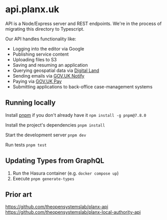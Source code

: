 # api.planx.uk

API is a Node/Express server and REST endpoints. We're in the process of migrating this directory to Typescript.

Our API handles functionality like: 
- Logging into the editor via Google
- Publishing service content
- Uploading files to S3
- Saving and resuming an application
- Querying geospatial data via [Digital Land](https://www.planning.data.gov.uk/)
- Sending emails via [GOV.UK Notify](https://www.notifications.service.gov.uk/)
- Paying via [GOV.UK Pay](https://www.payments.service.gov.uk/)
- Submitting applications to back-office case-management systems

## Running locally

Install [pnpm](https://pnpm.io) if you don't already have it `npm install -g pnpm@7.8.0`

Install the project's dependencies `pnpm install`

Start the development server `pnpm dev`

Run tests `pnpm test`

## Updating Types from GraphQL

1. Run the Hasura container (e.g. `docker compose up`)
1. Execute `pnpm generate-types`


## Prior art

https://github.com/theopensystemslab/planx-api
https://github.com/theopensystemslab/planx-local-authority-api
